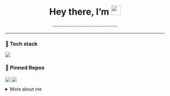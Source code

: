 <h1 align="center">Hey there, I’m <Aleksandr> <img src="https://raw.githubusercontent.com/<username>/<username>/main/wave.gif" width="30"></h1>

<p align="center">
  --------------------------------
</p>

---

### 🔧 Tech stack
<p align="left">
  <img src="https://skillicons.dev/icons?i=py,cpp,cs,java,docker,latex,haskell,gitlab" />
</p>

### 📌 Pinned Repos
<p align="left">
  <a href="https://github.com/BearAx/SSAD_2025/blob/7e3bb559bdddcdfa2414efedbf2307a4e5bf4e92/DirectoryWalker.cpp"><img align="center" src="https://github-readme-stats.vercel.app/api/pin/?username=<username>&repo=microservice-kit&theme=default" /></a>
  <a href="[https://github.com/<username>/aws‑infra](https://github.com/BearAx/TCS_2025/blob/b4c25da1b9ec9040d150bd7ebe8da7c51a5d531a/FSA_to_RegExp_Translator.hs)"><img align="center" src="https://github-readme-stats.vercel.app/api/pin/?username=<username>&repo=aws-infra&theme=default" /></a>
</p>

<details>
  <summary>More about me</summary>

  - 🗓 Experience: 1 yrs Java, 2 yrs C++/C#, a bit days of Haskell
  - 📫 How to reach me: <klorik900@gmail.com>
</details>
